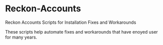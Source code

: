 # Reckon-Accounts
Reckon Accounts Scripts for Installation Fixes and Workarounds

These scripts help automate fixes and workarounds that have enoyed user for many years.
